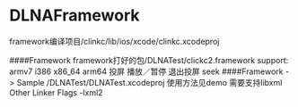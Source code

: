 # DLNAFramework
framework编译项目/clinkc/lib/ios/xcode/clinkc.xcodeproj

####Framework
framework打好的包/DLNATest/clickc2.framework
support: armv7 i386 x86_64 arm64
         投屏 播放／暂停 退出投屏 seek
####Framework -> Sample
/DLNATest/DLNATest.xcodeproj
使用方法见demo
需要支持libxml 
Other Linker Flags -lxml2

